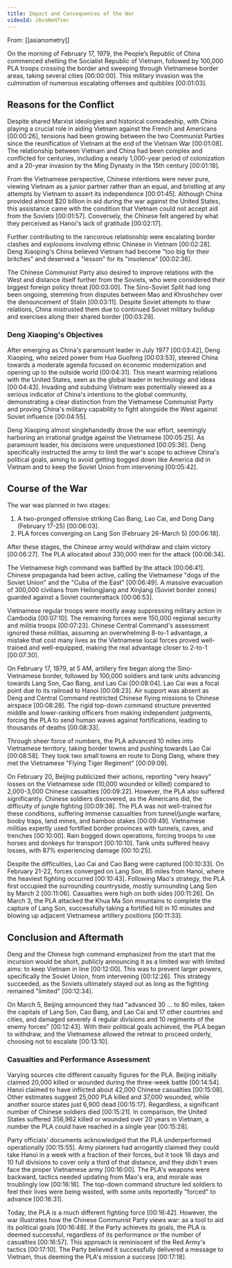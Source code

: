 ```yaml
---
title: Impact and Consequences of the War
videoId: i8vnNeH7sec
---
```


From: [[asianometry]] <br/> 

On the morning of February 17, 1979, the People’s Republic of China commenced shelling the Socialist Republic of Vietnam, followed by 100,000 PLA troops crossing the border and sweeping through Vietnamese border areas, taking several cities <a class="yt-timestamp" data-t="00:00:00">[00:00:00]</a>. This military invasion was the culmination of numerous escalating offenses and quibbles <a class="yt-timestamp" data-t="00:01:03">[00:01:03]</a>.

## Reasons for the Conflict

Despite shared Marxist ideologies and historical comradeship, with China playing a crucial role in aiding Vietnam against the French and Americans <a class="yt-timestamp" data-t="00:00:26">[00:00:26]</a>, tensions had been growing between the two Communist Parties since the reunification of Vietnam at the end of the Vietnam War <a class="yt-timestamp" data-t="00:01:08">[00:01:08]</a>. The relationship between Vietnam and China had been complex and conflicted for centuries, including a nearly 1,000-year period of colonization and a 20-year invasion by the Ming Dynasty in the 15th century <a class="yt-timestamp" data-t="00:01:18">[00:01:18]</a>.

From the Vietnamese perspective, Chinese intentions were never pure, viewing Vietnam as a junior partner rather than an equal, and bristling at any attempts by Vietnam to assert its independence <a class="yt-timestamp" data-t="00:01:45">[00:01:45]</a>. Although China provided almost $20 billion in aid during the war against the United States, this assistance came with the condition that Vietnam could not accept aid from the Soviets <a class="yt-timestamp" data-t="00:01:57">[00:01:57]</a>. Conversely, the Chinese felt angered by what they perceived as Hanoi's lack of gratitude <a class="yt-timestamp" data-t="00:02:17">[00:02:17]</a>.

Further contributing to the rancorous relationship were escalating border clashes and explosions involving ethnic Chinese in Vietnam <a class="yt-timestamp" data-t="00:02:28">[00:02:28]</a>. Deng Xiaoping's China believed Vietnam had become "too big for their britches" and deserved a "lesson" for its "insolence" <a class="yt-timestamp" data-t="00:02:36">[00:02:36]</a>.

The Chinese Communist Party also desired to improve relations with the West and distance itself further from the Soviets, who were considered their biggest foreign policy threat <a class="yt-timestamp" data-t="00:03:00">[00:03:00]</a>. The Sino-Soviet Split had long been ongoing, stemming from disputes between Mao and Khrushchev over the denouncement of Stalin <a class="yt-timestamp" data-t="00:03:11">[00:03:11]</a>. Despite Soviet attempts to thaw relations, China mistrusted them due to continued Soviet military buildup and exercises along their shared border <a class="yt-timestamp" data-t="00:03:29">[00:03:29]</a>.

### Deng Xiaoping's Objectives

After emerging as China's paramount leader in July 1977 <a class="yt-timestamp" data-t="00:03:42">[00:03:42]</a>, Deng Xiaoping, who seized power from Hua Guofeng <a class="yt-timestamp" data-t="00:03:53">[00:03:53]</a>, steered China towards a moderate agenda focused on economic modernization and opening up to the outside world <a class="yt-timestamp" data-t="00:04:31">[00:04:31]</a>. This meant warming relations with the United States, seen as the global leader in technology and ideas <a class="yt-timestamp" data-t="00:04:43">[00:04:43]</a>. Invading and subduing Vietnam was potentially viewed as a serious indicator of China's intentions to the global community, demonstrating a clear distinction from the Vietnamese Communist Party and proving China's military capability to fight alongside the West against Soviet influence <a class="yt-timestamp" data-t="00:04:55">[00:04:55]</a>.

Deng Xiaoping almost singlehandedly drove the war effort, seemingly harboring an irrational grudge against the Vietnamese <a class="yt-timestamp" data-t="00:05:25">[00:05:25]</a>. As paramount leader, his decisions were unquestioned <a class="yt-timestamp" data-t="00:05:36">[00:05:36]</a>. Deng specifically instructed the army to limit the war's scope to achieve China's political goals, aiming to avoid getting bogged down like America did in Vietnam and to keep the Soviet Union from intervening <a class="yt-timestamp" data-t="00:05:42">[00:05:42]</a>.

## Course of the War

The war was planned in two stages:
1.  A two-pronged offensive striking Cao Bang, Lao Cai, and Dong Dang (February 17-25) <a class="yt-timestamp" data-t="00:06:03">[00:06:03]</a>.
2.  PLA forces converging on Lang Son (February 26-March 5) <a class="yt-timestamp" data-t="00:06:18">[00:06:18]</a>.

After these stages, the Chinese army would withdraw and claim victory <a class="yt-timestamp" data-t="00:06:27">[00:06:27]</a>. The PLA allocated about 330,000 men for the attack <a class="yt-timestamp" data-t="00:06:34">[00:06:34]</a>.

The Vietnamese high command was baffled by the attack <a class="yt-timestamp" data-t="00:06:41">[00:06:41]</a>. Chinese propaganda had been active, calling the Vietnamese "dogs of the Soviet Union" and the "Cuba of the East" <a class="yt-timestamp" data-t="00:06:49">[00:06:49]</a>. A massive evacuation of 300,000 civilians from Heilongjiang and Xinjiang (Soviet border zones) guarded against a Soviet counterattack <a class="yt-timestamp" data-t="00:06:53">[00:06:53]</a>.

Vietnamese regular troops were mostly away suppressing military action in Cambodia <a class="yt-timestamp" data-t="00:07:10">[00:07:10]</a>. The remaining forces were 150,000 regional security and militia troops <a class="yt-timestamp" data-t="00:07:23">[00:07:23]</a>. Chinese Central Command's assessment ignored these militias, assuming an overwhelming 8-to-1 advantage, a mistake that cost many lives as the Vietnamese local forces proved well-trained and well-equipped, making the real advantage closer to 2-to-1 <a class="yt-timestamp" data-t="00:07:30">[00:07:30]</a>.

On February 17, 1979, at 5 AM, artillery fire began along the Sino-Vietnamese border, followed by 100,000 soldiers and tank units advancing towards Lang Son, Cao Bang, and Lao Cai <a class="yt-timestamp" data-t="00:08:04">[00:08:04]</a>. Lao Cai was a focal point due to its railroad to Hanoi <a class="yt-timestamp" data-t="00:08:23">[00:08:23]</a>. Air support was absent as Deng and Central Command restricted Chinese flying missions to Chinese airspace <a class="yt-timestamp" data-t="00:08:28">[00:08:28]</a>. The rigid top-down command structure prevented middle and lower-ranking officers from making independent judgments, forcing the PLA to send human waves against fortifications, leading to thousands of deaths <a class="yt-timestamp" data-t="00:08:33">[00:08:33]</a>.

Through sheer force of numbers, the PLA advanced 10 miles into Vietnamese territory, taking border towns and pushing towards Lao Cai <a class="yt-timestamp" data-t="00:08:58">[00:08:58]</a>. They took two small towns en route to Dong Dang, where they met the Vietnamese "Flying Tiger Regiment" <a class="yt-timestamp" data-t="00:09:09">[00:09:09]</a>.

On February 20, Beijing publicized their actions, reporting "very heavy" losses on the Vietnamese side (10,000 wounded or killed) compared to 2,000-3,000 Chinese casualties <a class="yt-timestamp" data-t="00:09:22">[00:09:22]</a>. However, the PLA also suffered significantly. Chinese soldiers discovered, as the Americans did, the difficulty of jungle fighting <a class="yt-timestamp" data-t="00:09:38">[00:09:38]</a>. The PLA was not well-trained for these conditions, suffering immense casualties from tunnel/jungle warfare, booby traps, land mines, and bamboo stakes <a class="yt-timestamp" data-t="00:09:49">[00:09:49]</a>. Vietnamese militias expertly used fortified border provinces with tunnels, caves, and trenches <a class="yt-timestamp" data-t="00:10:00">[00:10:00]</a>. Rain bogged down operations, forcing troops to use horses and donkeys for transport <a class="yt-timestamp" data-t="00:10:10">[00:10:10]</a>. Tank units suffered heavy losses, with 87% experiencing damage <a class="yt-timestamp" data-t="00:10:25">[00:10:25]</a>.

Despite the difficulties, Lao Cai and Cao Bang were captured <a class="yt-timestamp" data-t="00:10:33">[00:10:33]</a>. On February 21-22, forces converged on Lang Son, 85 miles from Hanoi, where the heaviest fighting occurred <a class="yt-timestamp" data-t="00:10:43">[00:10:43]</a>. Following Mao's strategy, the PLA first occupied the surrounding countryside, mostly surrounding Lang Son by March 2 <a class="yt-timestamp" data-t="00:11:06">[00:11:06]</a>. Casualties were high on both sides <a class="yt-timestamp" data-t="00:11:26">[00:11:26]</a>. On March 3, the PLA attacked the Khua Ma Son mountains to complete the capture of Lang Son, successfully taking a fortified hill in 10 minutes and blowing up adjacent Vietnamese artillery positions <a class="yt-timestamp" data-t="00:11:33">[00:11:33]</a>.

## Conclusion and Aftermath

Deng and the Chinese high command emphasized from the start that the incursion would be short, publicly announcing it as a limited war with limited aims: to keep Vietnam in line <a class="yt-timestamp" data-t="00:12:00">[00:12:00]</a>. This was to prevent larger powers, specifically the Soviet Union, from intervening <a class="yt-timestamp" data-t="00:12:26">[00:12:26]</a>. This strategy succeeded, as the Soviets ultimately stayed out as long as the fighting remained "limited" <a class="yt-timestamp" data-t="00:12:34">[00:12:34]</a>.

On March 5, Beijing announced they had "advanced 30 ... to 80 miles, taken the capitals of Lang Son, Cao Bang, and Lao Cai and 17 other countries and cities, and damaged severely 4 regular divisions and 10 regiments of the enemy forces" <a class="yt-timestamp" data-t="00:12:43">[00:12:43]</a>. With their political goals achieved, the PLA began to withdraw, and the Vietnamese allowed the retreat to proceed orderly, choosing not to escalate <a class="yt-timestamp" data-t="00:13:10">[00:13:10]</a>.

### Casualties and Performance Assessment

Varying sources cite different casualty figures for the PLA. Beijing initially claimed 20,000 killed or wounded during the three-week battle <a class="yt-timestamp" data-t="00:14:54">[00:14:54]</a>. Hanoi claimed to have inflicted about 42,000 Chinese casualties <a class="yt-timestamp" data-t="00:15:08">[00:15:08]</a>. Other estimates suggest 25,000 PLA killed and 37,000 wounded, while another source states just 6,900 dead <a class="yt-timestamp" data-t="00:15:17">[00:15:17]</a>. Regardless, a significant number of Chinese soldiers died <a class="yt-timestamp" data-t="00:15:21">[00:15:21]</a>. In comparison, the United States suffered 356,962 killed or wounded over 20 years in Vietnam, a number the PLA could have reached in a single year <a class="yt-timestamp" data-t="00:15:28">[00:15:28]</a>.

Party officials' documents acknowledged that the PLA underperformed operationally <a class="yt-timestamp" data-t="00:15:55">[00:15:55]</a>. Army planners had arrogantly claimed they could take Hanoi in a week with a fraction of their forces, but it took 16 days and 10 full divisions to cover only a third of that distance, and they didn't even face the proper Vietnamese army <a class="yt-timestamp" data-t="00:16:00">[00:16:00]</a>. The PLA's weapons were backward, tactics needed updating from Mao's era, and morale was troublingly low <a class="yt-timestamp" data-t="00:16:18">[00:16:18]</a>. The top-down command structure led soldiers to feel their lives were being wasted, with some units reportedly "forced" to advance <a class="yt-timestamp" data-t="00:16:31">[00:16:31]</a>.

Today, the PLA is a much different fighting force <a class="yt-timestamp" data-t="00:16:42">[00:16:42]</a>. However, the war illustrates how the Chinese Communist Party views war: as a tool to aid its political goals <a class="yt-timestamp" data-t="00:16:48">[00:16:48]</a>. If the Party achieves its goals, the PLA is deemed successful, regardless of its performance or the number of casualties <a class="yt-timestamp" data-t="00:16:57">[00:16:57]</a>. This approach is reminiscent of the Red Army's tactics <a class="yt-timestamp" data-t="00:17:10">[00:17:10]</a>. The Party believed it successfully delivered a message to Vietnam, thus deeming the PLA's mission a success <a class="yt-timestamp" data-t="00:17:18">[00:17:18]</a>.